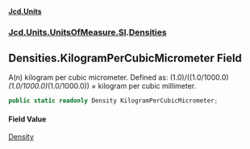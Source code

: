 #### [Jcd.Units](index.md 'index')
### [Jcd.Units.UnitsOfMeasure.SI](Jcd.Units.UnitsOfMeasure.SI.md 'Jcd.Units.UnitsOfMeasure.SI').[Densities](Densities.md 'Jcd.Units.UnitsOfMeasure.SI.Densities')

## Densities.KilogramPerCubicMicrometer Field

A(n) kilogram per cubic micrometer. Defined as: (1.0)/((1.0/1000.0)*(1.0/1000.0)*(1.0/1000.0)) × kilogram per cubic millimeter.

```csharp
public static readonly Density KilogramPerCubicMicrometer;
```

#### Field Value
[Density](Density.md 'Jcd.Units.UnitTypes.Density')